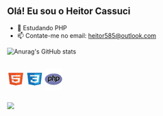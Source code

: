 ## Olá! Eu sou o Heitor Cassuci

- 🌱 Estudando PHP
- 📫 Contate-me no email: heitor585@outlook.com

![Anurag's GitHub stats](https://github-readme-stats.vercel.app/api?username=Heitorcs20&show_icons=true&theme=radical)

<div style="display: inline_block"><br>
  <img align="center" alt="Heitor-HTML" height="30" width="40" src="https://raw.githubusercontent.com/devicons/devicon/master/icons/html5/html5-original.svg">
  <img align="center" alt="Heitor-CSS" height="30" width="40" src="https://raw.githubusercontent.com/devicons/devicon/master/icons/css3/css3-original.svg">
  <img align="center" alt="Heitor-PHP" height="50" width="40" src="https://raw.githubusercontent.com/devicons/devicon/master/icons/php/php-original.svg">
</div>

##

<div>
  <a href="https://www.linkedin.com/in/heitor-cassuci-dos-santos-13aa051a3/" target="_blank"><img src="https://img.shields.io/badge/-LinkedIn-%230077B5?style=for-the-badge&logo=linkedin&logoColor=white" target="_blank"></a>
</div>
